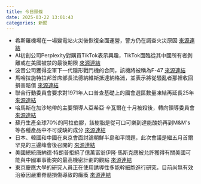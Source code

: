 ```yaml
---
title: 今日頭條
date: 2025-03-22 13:01:43
categories: 新聞            
---
```

- 希斯羅機場在一場變電站火災後恢復全面運營，警方仍在調查火災原因 [來源連結](https://www.japantimes.co.jp/news/2025/03/22/world/heathrow-airport-rumbles-back/)
- AI初創公司Perplexity對購買TikTok表示興趣，TikTok面臨從其中國所有者剝離或在美國被禁的最後期限 [來源連結](https://www.japantimes.co.jp/business/2025/03/22/tech/perplexity-ai-tiktok-buy-interest/)
- 波音公司獲得空軍下一代隱形戰鬥機的合同，該機將被稱為F-47 [來源連結](https://www.thehindu.com/news/the-hindu-morning-digest-march-22-2025/article69359768.ece)
- 馬哈拉施特拉邦首席部長法德納維斯抵達納格浦，並表示將從騷亂者那裡收回損害賠償 [來源連結](https://www.thehindu.com/news/national/maharashtra/nagpur-violence-maharashtra-cm-fadnavis-dismisses-claims-of-intelligence-failure-says-cost-of-damage-will-be-recovered-from-rioters/article69361187.ece)
- 聯合行動委員會要求對1971年人口普查基礎上的國會選區數量凍結再延長25年 [來源連結](https://www.thehindu.com/news/national/tamil-nadu/joint-action-committee-demands-freeze-on-delimitation-for-another-25-years/article69361197.ece)
- 哈馬斯在加沙地帶的主要領導人亞希亞·辛瓦爾在十月被殺後，轉向領導委員會 [來源連結](https://www.japantimes.co.jp/news/2025/03/22/world/politics/hamas-remains-potent-threat/)
- 蘇丹生產全球70%的阿拉伯膠，該樹脂是從可口可樂到達能酸奶再到M&M's等各種產品中不可或缺的成分 [來源連結](https://www.japantimes.co.jp/news/2025/03/22/world/politics/sudan-militia-gum-arabic-control/)
- 日本、韓國和中國在東京會面討論朝鮮半島和平問題，此次會議是繼五月首爾罕見的三邊峰會後召開的 [來源連結](https://www.japantimes.co.jp/news/2025/03/22/japan/politics/tokyo-trilateral-meeting/)
- 美國總統唐納德·特朗普拒絕了億萬富翁伊隆·馬斯克應被允許獲得有關美國可能與中國軍事衝突的最高機密計劃的觀點 [來源連結](https://www.japantimes.co.jp/news/2025/03/22/world/politics/trump-denies-musk-china-briefing-report/)
- 東京慶應大學的研究人員正在使用誘導性多能幹細胞進行研究，目前尚無有效治療因嚴重脊髓損傷導致的癱瘓 [來源連結](https://www.japantimes.co.jp/news/2025/03/22/japan/science-health/ips-spinal-cord-injuries/)



